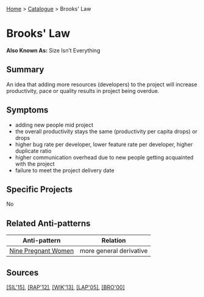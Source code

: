 [Home](../README.md) > [Catalogue](../Antipatterns_catalogue.md) > Brooks' Law
# Brooks' Law
**Also Known As:** Size Isn’t Everything
## Summary
An idea that adding more resources (developers) to the project will increase productivity, pace or quality results in project being overdue.
## Symptoms
 - adding new people mid project
 - the overall productivity stays the same (productivity per capita drops) or drops
 - higher bug rate per developer, lower feature rate per developer, higher duplicate ratio
 - higher communication overhead due to new people getting acquainted with the project
 - failure to meet the project delivery date
## Specific Projects
No
## Related Anti-patterns
|Anti-pattern  | Relation |
|--|--|
| [Nine Pregnant Women](Nine_Pregnant_Women.md) | more general derivative |
## Sources
[[SIL'15]](../References.md), [[RAP'12]](../References.md), [[WIK'13]](../References.md), [[LAP'05]](../References.md), [[BRO'00]](../References.md)
